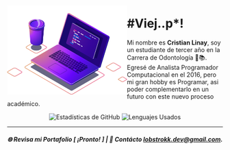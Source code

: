 ﻿<a href="https://lobstrokk.github.io/" target="_blank"><img align="left" alt="Laptop" width="280px" src="https://raw.githubusercontent.com/lobstrokk/dev.github.io/main/images/main-banner.svg"/></a>

#  #Viej..p*!

Mi nombre es **Cristian Linay**, soy un estudiante de tercer año en la Carrera de  Odontología 🦷📚.
Egresé de Analista Programador Computacional en el 2016, pero mi gran hobby es Programar, asi poder complementarlo en un futuro con este nuevo proceso académico.  

<p><p align="center">
  <img alt="Estadísticas de GitHub" height="190px" src="https://github-readme-stats.vercel.app/api?username=lobstrokk&show_icons=true&theme=jolly&line_height=27&count_private=true"/>
  <img alt="Lenguajes Usados" height="190px" src="https://github-readme-stats.vercel.app/api/top-langs/?username=lobstrokk&langs_count=8&exclude_repo=eight-queens-game-web,arhcoder-portfolio,BASE-Hackathon-2022,github-readme-stats&theme=jolly&layout=compact"/>
</p></p>

___
##### <p align="center">🌐 Revisa mi Portafolio [ ¡Pronto! ]  |   📧   Contácto [lobstrokk.dev@gmail.com](mailto:lobstrokk.dev@gmail.com).
<p>  


